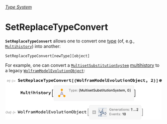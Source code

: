 ###### [Type System](README.md)

# SetReplaceTypeConvert

**`SetReplaceTypeConvert`** allows one to convert one [type](/Documentation/SymbolsAndFunctions/Types/README.md) (of,
e.g., [`Multihistory`](Multihistory.md)) into another:

```wl
SetReplaceTypeConvert[newType][object]
```

For example, one can convert a [`MultisetSubstitutionSystem`](/Documentation/SymbolsAndFunctions/Systems/README.md)
[multihistory](Multihistory.md) to a legacy
[`WolframModelEvolutionObject`](/Documentation/SymbolsAndFunctions/WolframModelAndWolframModelEvolutionObject/WolframModelAndWolframModelEvolutionObject.md):

<img src="/Documentation/Images/MultihistoryToWolframModelEvolutionObject.png" width="575.4">
